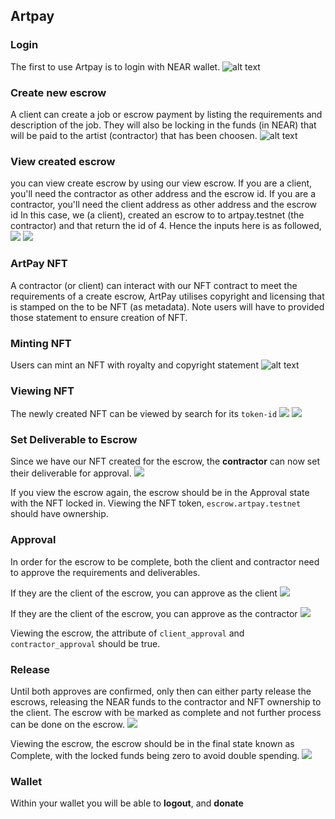 ## Artpay

### Login
The first to use Artpay is to login with NEAR wallet.
![alt text](readme/login.png)

### Create new escrow
A client can create a job or escrow payment by listing the requirements and description of the job. They will also be locking in the funds (in NEAR) that will be paid to the artist (contractor) that has been choosen.
![alt text](readme/create.png)

### View created escrow
you can view create escrow by using our view escrow. If you are a client, you'll need the contractor as other address and the escrow id. If you are a contractor, you'll need the client address as other address and the escrow id In this case, we (a client), created an escrow to to artpay.testnet (the contractor) and that return the id of 4. Hence the inputs here is as followed,
![](readme/viewEscrow.png)
![](readme/escrow.png)

### ArtPay NFT
A contractor (or client) can interact with our NFT contract to meet the requirements of a create escrow, ArtPay utilises copyright and licensing that is stamped on the to be NFT (as metadata). Note users will have to provided those statement to ensure creation of NFT.

### Minting NFT
Users can mint an NFT with royalty and copyright statement
![alt text](readme/mint.png)

### Viewing NFT
The newly created NFT can be viewed by search for its `token-id`
![](readme/viewNFT.png)
![](readme/nft.png)

### Set Deliverable to Escrow
Since we have our NFT created for the escrow, the **contractor** can now set their deliverable for approval.
![](readme/set.png)

If you view the escrow again, the escrow should be in the Approval state with the NFT locked in.
Viewing the NFT token, `escrow.artpay.testnet` should have ownership.

### Approval
In order for the escrow to be complete, both the client and contractor need to approve the requirements and deliverables.

If they are the client of the escrow, you can approve as the client
![](readme/approveClient.png)

If they are the client of the escrow, you can approve as the contractor
![](readme/approveContractor.png)

Viewing the escrow, the attribute of `client_approval` and `contractor_approval` should be true.

### Release
Until both approves are confirmed, only then can either party release the escrows, releasing the NEAR funds to the contractor and NFT ownership to the client. The escrow with be marked as complete and not further process can be done on the escrow.
![](readme/release.png)

Viewing the escrow, the escrow should be in the final state known as Complete, with the locked funds being zero to avoid double spending.
![](readme/final.png)

### Wallet
Within your wallet you will be able to **logout**, and **donate**
